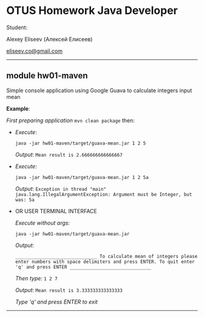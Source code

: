 ﻿# OTUS Homework Java Developer

Student:

Alexey Eliseev (Алексей Елисеев)

eliseev.co@gmail.com

___
## module hw01-maven
Simple console application using Google Guava to calculate  integers input mean

**Example**:

_First preparing application_ `mvn clean package` then:

-
    _Execute_:
    
    `java -jar hw01-maven/target/guava-mean.jar 1 2 5`
    
    _Output_:
    `Mean result is 2.666666666666667`

-
    _Execute:_
    
    `java -jar hw01-maven/target/guava-mean.jar 1 2 5a`
    
    _Output_:
    `Exception in thread "main" java.lang.IllegalArgumentException: Argument must be Integer, but was: 5a`

- OR USER TERMINAL INTERFACE

    _Execute without args:_
    
    `java -jar hw01-maven/target/guava-mean.jar`
    
    _Output_:
    
    `______________________________
     To calculate mean of integers please enter numbers with space delimiters and press ENTER.
     To quit enter 'q' and press ENTER
     ______________________________`
     
     _Then type:_
     `1 2 7`

    _Output_:
    `Mean result is 3.333333333333333`
    
    _Type 'q' and press ENTER to exit_


---